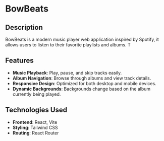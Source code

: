 # BowBeats

## Description
BowBeats is a modern music player web application inspired by Spotify, it allows users to listen to their favorite playlists and albums. T

## Features
- **Music Playback**: Play, pause, and skip tracks easily.
- **Album Navigation**: Browse through albums and view track details.
- **Responsive Design**: Optimized for both desktop and mobile devices.
- **Dynamic Backgrounds**: Backgrounds change based on the album currently being played.

## Technologies Used
- **Frontend**: React, Vite
- **Styling**: Tailwind CSS
- **Routing**: React Router

